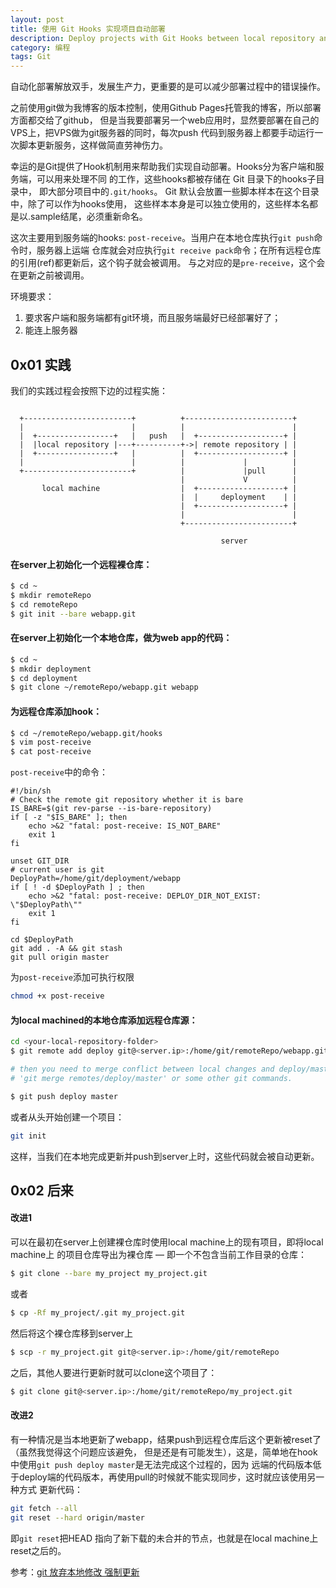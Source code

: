 ```yaml
---
layout: post
title: 使用 Git Hooks 实现项目自动部署
description: Deploy projects with Git Hooks between local repository and remote repository on remote machines
category: 编程
tags: Git
---
```


自动化部署解放双手，发展生产力，更重要的是可以减少部署过程中的错误操作。
<!--more-->

之前使用git做为我博客的版本控制，使用Github Pages托管我的博客，所以部署方面都交给了github，
但是当我要部署另一个web应用时，显然要部署在自己的VPS上，把VPS做为git服务器的同时，每次push
代码到服务器上都要手动运行一次脚本更新服务，这样做简直劳神伤力。

幸运的是Git提供了Hook机制用来帮助我们实现自动部署。Hooks分为客户端和服务端，可以用来处理不同
的工作，这些hooks都被存储在 Git 目录下的hooks子目录中，
即大部分项目中的`.git/hooks`。 Git 默认会放置一些脚本样本在这个目录中，除了可以作为hooks使用，
这些样本本身是可以独立使用的，这些样本名都是以.sample结尾，必须重新命名。

这次主要用到服务端的hooks: `post-receive`。当用户在本地仓库执行`git push`命令时，服务器上运端
仓库就会对应执行`git receive pack`命令；在所有远程仓库的引用(ref)都更新后，这个钩子就会被调用。
与之对应的是`pre-receive`，这个会在更新之前被调用。

环境要求：

1. 要求客户端和服务端都有git环境，而且服务端最好已经部署好了；
2. 能连上服务器

## 0x01 实践

我们的实践过程会按照下边的过程实施：

```

  +------------------------+          +------------------------+
  |                        |          |                        |
  |  +-----------------+   |   push   |  +-------------------+ |
  |  |local repository |---+----------+->| remote repository | |
  |  +-----------------+   |          |  +-------------------+ |
  |                        |          |             |          |
  +------------------------+          |             |pull      |
                                      |             V          |
       local machine                  |  +-------------------+ |
                                      |  |     deployment    | |
                                      |  +-------------------+ |
                                      |                        |
                                      +------------------------+

                                               server

```

#### 在server上初始化一个远程裸仓库：

```bash
$ cd ~
$ mkdir remoteRepo
$ cd remoteRepo
$ git init --bare webapp.git
```

#### 在server上初始化一个本地仓库，做为web app的代码：

```bash
$ cd ~
$ mkdir deployment
$ cd deployment
$ git clone ~/remoteRepo/webapp.git webapp
```

#### 为远程仓库添加hook：

```bash
$ cd ~/remoteRepo/webapp.git/hooks
$ vim post-receive
$ cat post-receive
```

`post-receive`中的命令：

```
#!/bin/sh
# Check the remote git repository whether it is bare
IS_BARE=$(git rev-parse --is-bare-repository)
if [ -z "$IS_BARE" ]; then
    echo >&2 "fatal: post-receive: IS_NOT_BARE"
    exit 1
fi

unset GIT_DIR
# current user is git
DeployPath=/home/git/deployment/webapp
if [ ! -d $DeployPath ] ; then
    echo >&2 "fatal: post-receive: DEPLOY_DIR_NOT_EXIST: \"$DeployPath\""
    exit 1
fi

cd $DeployPath
git add . -A && git stash
git pull origin master
```

为`post-receive`添加可执行权限

```bash
chmod +x post-receive
```

#### 为local machined的本地仓库添加远程仓库源：

```bash
cd <your-local-repository-folder>
$ git remote add deploy git@<server.ip>:/home/git/remoteRepo/webapp.git

# then you need to merge conflict between local changes and deploy/master before you push it.
# 'git merge remotes/deploy/master' or some other git commands.

$ git push deploy master
```

或者从头开始创建一个项目：

```bash
git init
```

这样，当我们在本地完成更新并push到server上时，这些代码就会被自动更新。

## 0x02 后来

#### 改进1

可以在最初在server上创建裸仓库时使用local machine上的现有项目，即将local machine上
的项目仓库导出为裸仓库 — 即一个不包含当前工作目录的仓库：

```bash
$ git clone --bare my_project my_project.git
```

或者

```bash
$ cp -Rf my_project/.git my_project.git
```

然后将这个裸仓库移到server上

```bash
$ scp -r my_project.git git@<server.ip>:/home/git/remoteRepo
```

之后，其他人要进行更新时就可以clone这个项目了：

```bash
$ git clone git@<server.ip>:/home/git/remoteRepo/my_project.git
```

#### 改进2

有一种情况是当本地更新了webapp，结果push到远程仓库后这个更新被reset了（虽然我觉得这个问题应该避免，
但是还是有可能发生），这是，简单地在hook中使用`git push deploy master`是无法完成这个过程的，因为
远端的代码版本低于deploy端的代码版本，再使用pull的时候就不能实现同步，这时就应该使用另一种方式
更新代码：

```bash
git fetch --all
git reset --hard origin/master
```

即`git reset`把HEAD 指向了新下载的未合并的节点，也就是在local machine上reset之后的。

参考：[git 放弃本地修改 强制更新](http://blog.csdn.net/a06062125/article/details/11727273)
